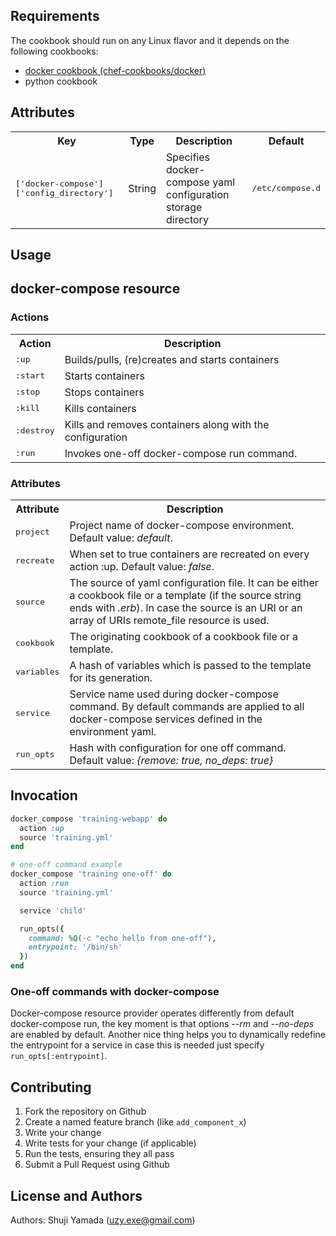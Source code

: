Requirements
------------

The cookbook should run on any Linux flavor and it depends on the following cookbooks:

 - [docker cookbook (chef-cookbooks/docker)](https://github.com/chef-cookbooks/docker)
 - python cookbook

Attributes
----------
<table>
  <tr>
    <th>Key</th>
    <th>Type</th>
    <th>Description</th>
    <th>Default</th>
  </tr>
  <tr>
    <td><tt>['docker-compose']['config_directory']</tt></td>
    <td>String</td>
    <td>Specifies docker-compose yaml configuration storage directory</td>
    <td><tt>/etc/compose.d</tt></td>
  </tr>
</table>

Usage
-----
## docker-compose resource

### Actions

<table>
  <tr>
    <th>Action</th>
    <th>Description</th>
  </tr>
  <tr>
    <td><tt>:up</tt></td>
    <td>Builds/pulls, (re)creates and starts containers</td>
  </tr>
  <tr>
    <td><tt>:start</tt></td>
    <td>Starts containers</td>
  </tr>
  <tr>
    <td><tt>:stop</tt></td>
    <td>Stops containers</td>
  </tr>
  <tr>
    <td><tt>:kill</tt></td>
    <td>Kills containers</td>
  </tr>
  <tr>
    <td><tt>:destroy</tt></td>
    <td>Kills and removes containers along with the configuration</td>
  </tr>
  <tr>
    <td><tt>:run</tt></td>
    <td>Invokes one-off docker-compose run command.</td>
  </tr>

</table>

### Attributes

<table>
  <tr>
    <th>Attribute</th>
    <th>Description</th>
  </tr>
  <tr>
    <td><tt>project</tt></td>
    <td>Project name of docker-compose environment. Default value: <i>default</i>.</td>
  </tr>
   <tr>
    <td><tt>recreate</tt></td>
    <td>When set to true containers are recreated on every action :up. Default value: <i>false</i>.</td>
  </tr>
  <tr>
    <td><tt>source</tt></td>
    <td>The source of yaml configuration file. It can be either a cookbook file or a template (if the source string ends with <i>.erb</i>). In case the source is an URI or an array of URIs remote_file resource is used.</td>
  </tr>
  <tr>
    <td><tt>cookbook</tt></td>
    <td>The originating cookbook of a cookbook file or a template.</td>
  </tr>
  <tr>
    <td><tt>variables</tt></td>
    <td>A hash of variables which is passed to the template for its generation.</td>
  </tr>
  <tr>
    <td><tt>service</tt></td>
    <td>Service name used during docker-compose command. By default commands are applied to all docker-compose services defined in the environment yaml.</td>
  </tr>
  <tr>
    <td><tt>run_opts</tt></td>
    <td>Hash with configuration for one off command. Default value: <i>{remove: true, no_deps: true}</i></td>
  </tr>
</table>

## Invocation

```ruby
docker_compose 'training-webapp' do
  action :up
  source 'training.yml'
end

# one-off command example
docker_compose 'training one-off' do
  action :run
  source 'training.yml'

  service 'child'

  run_opts({
    command: %Q(-c "echo hello from one-off"),
    entrypoint: '/bin/sh'
  })
end
```

### One-off commands with docker-compose

Docker-compose resource provider operates differently from default docker-compose run, the key moment is that options *--rm* and *--no-deps* are enabled by default. Another nice thing helps you to dynamically redefine the entrypoint for a service in case this is needed just specify `run_opts[:entrypoint]`.

Contributing
------------

1. Fork the repository on Github
2. Create a named feature branch (like `add_component_x`)
3. Write your change
4. Write tests for your change (if applicable)
5. Run the tests, ensuring they all pass
6. Submit a Pull Request using Github

License and Authors
-------------------
Authors: Shuji Yamada (<uzy.exe@gmail.com>)
